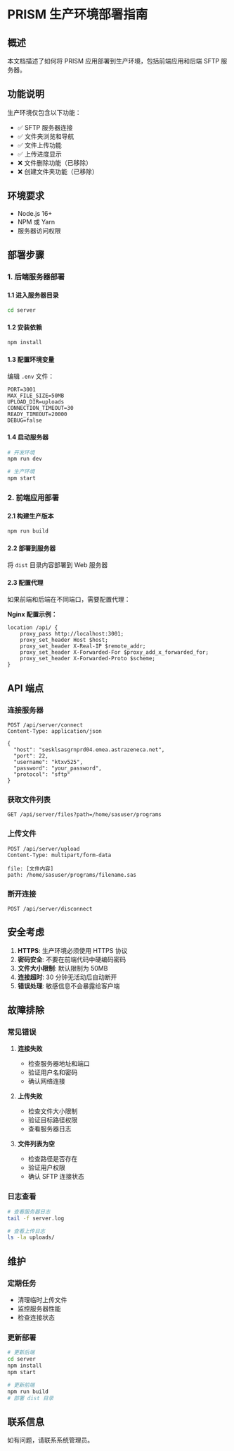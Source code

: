 # PRISM 生产环境部署指南

## 概述
本文档描述了如何将 PRISM 应用部署到生产环境，包括前端应用和后端 SFTP 服务器。

## 功能说明
生产环境仅包含以下功能：
- ✅ SFTP 服务器连接
- ✅ 文件夹浏览和导航
- ✅ 文件上传功能
- ✅ 上传进度显示
- ❌ 文件删除功能（已移除）
- ❌ 创建文件夹功能（已移除）

## 环境要求
- Node.js 16+ 
- NPM 或 Yarn
- 服务器访问权限

## 部署步骤

### 1. 后端服务器部署

#### 1.1 进入服务器目录
```bash
cd server
```

#### 1.2 安装依赖
```bash
npm install
```

#### 1.3 配置环境变量
编辑 `.env` 文件：
```
PORT=3001
MAX_FILE_SIZE=50MB
UPLOAD_DIR=uploads
CONNECTION_TIMEOUT=30
READY_TIMEOUT=20000
DEBUG=false
```

#### 1.4 启动服务器
```bash
# 开发环境
npm run dev

# 生产环境
npm start
```

### 2. 前端应用部署

#### 2.1 构建生产版本
```bash
npm run build
```

#### 2.2 部署到服务器
将 `dist` 目录内容部署到 Web 服务器

#### 2.3 配置代理
如果前端和后端在不同端口，需要配置代理：

**Nginx 配置示例：**
```nginx
location /api/ {
    proxy_pass http://localhost:3001;
    proxy_set_header Host $host;
    proxy_set_header X-Real-IP $remote_addr;
    proxy_set_header X-Forwarded-For $proxy_add_x_forwarded_for;
    proxy_set_header X-Forwarded-Proto $scheme;
}
```

## API 端点

### 连接服务器
```
POST /api/server/connect
Content-Type: application/json

{
  "host": "sesklsasgrnprd04.emea.astrazeneca.net",
  "port": 22,
  "username": "ktxv525",
  "password": "your_password",
  "protocol": "sftp"
}
```

### 获取文件列表
```
GET /api/server/files?path=/home/sasuser/programs
```

### 上传文件
```
POST /api/server/upload
Content-Type: multipart/form-data

file: [文件内容]
path: /home/sasuser/programs/filename.sas
```

### 断开连接
```
POST /api/server/disconnect
```

## 安全考虑

1. **HTTPS**: 生产环境必须使用 HTTPS 协议
2. **密码安全**: 不要在前端代码中硬编码密码
3. **文件大小限制**: 默认限制为 50MB
4. **连接超时**: 30 分钟无活动后自动断开
5. **错误处理**: 敏感信息不会暴露给客户端

## 故障排除

### 常见错误

1. **连接失败**
   - 检查服务器地址和端口
   - 验证用户名和密码
   - 确认网络连接

2. **上传失败**
   - 检查文件大小限制
   - 验证目标路径权限
   - 查看服务器日志

3. **文件列表为空**
   - 检查路径是否存在
   - 验证用户权限
   - 确认 SFTP 连接状态

### 日志查看
```bash
# 查看服务器日志
tail -f server.log

# 查看上传日志
ls -la uploads/
```

## 维护

### 定期任务
- 清理临时上传文件
- 监控服务器性能
- 检查连接状态

### 更新部署
```bash
# 更新后端
cd server
npm install
npm start

# 更新前端
npm run build
# 部署 dist 目录
```

## 联系信息
如有问题，请联系系统管理员。
